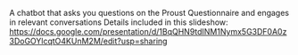 A chatbot that asks you questions on the Proust Questionnaire and engages in relevant conversations
Details included in this slideshow: https://docs.google.com/presentation/d/1BqQHN9tdINM1Nymx5G3DF0A0z3DoGOYlcqtO4KUnM2M/edit?usp=sharing
